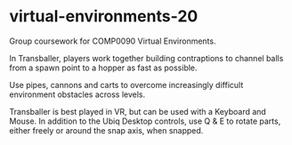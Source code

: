 # virtual-environments-20
Group coursework for COMP0090 Virtual Environments.

In Transballer, players work together building contraptions to channel balls from a spawn point to a hopper as fast as possible.

Use pipes, cannons and carts to overcome increasingly difficult environment obstacles across levels.

Transballer is best played in VR, but can be used with a Keyboard and Mouse. In addition to the Ubiq Desktop controls, use Q & E to rotate parts, either freely or around the snap axis, when snapped.

